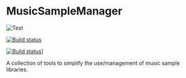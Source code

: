 # MusicSampleManager
![Test](https://musicsamplemanager.visualstudio.com/MyFirstProject/_apis/build/status/CI%20Build)


[![Build status](https://musicsamplemanager.visualstudio.com/MyFirstProject/_apis/build/status/CI%20Build)](https://musicsamplemanager.visualstudio.com/MyFirstProject/_build/latest?definitionId=1)


 [![Build status](https://musicsamplemanager.visualstudio.com/MyFirstProject/_apis/build/status/CI%20Build?branch=master)](https://musicsamplemanager.visualstudio.com/MyFirstProject/_build/latest?definitionId=1&branch=master)]

A collection of tools to simplify the use/management of music sample libraries.
